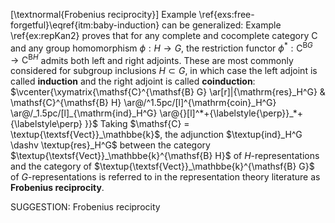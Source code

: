 [\textnormal{Frobenius reciprocity}]
Example \ref{exs:free-forgetful}\eqref{itm:baby-induction} can be generalized: Example \ref{ex:repKan2} proves that for any complete and cocomplete category $\mathsf{C}$ and any group homomorphism $\phi : H \to G$, the restriction functor $\phi^* : \mathsf{C}^{\mathsf{B} G} \to \mathsf{C}^{\mathsf{B} H}$ admits both left and right adjoints. These are most commonly considered for subgroup inclusions $H\subset G$, in which case the left adjoint is called **induction** and the right adjoint is called **coinduction**:
$\vcenter{\xymatrix{\mathsf{C}^{\mathsf{B} G}  \ar[r]|{\mathrm{res}_H^G} & \mathsf{C}^{\mathsf{B} H} \ar@/^1.5pc/[l]^{\mathrm{coin}_H^G} \ar@/_1.5pc/[l]_{\mathrm{ind}_H^G} \ar@{}[l]^*+{\labelstyle{\perp}}_*+{\labelstyle\perp} }}$
Taking $\mathsf{C} = \textup{\textsf{Vect}}_\mathbbe{k}$, the adjunction $\textup{ind}_H^G \dashv \textup{res}_H^G$ between the category $\textup{\textsf{Vect}}_\mathbbe{k}^{\mathsf{B} H}$ of $H$-representations and the category of $\textup{\textsf{Vect}}_\mathbbe{k}^{\mathsf{B} G}$ of $G$-representations is referred to in the representation theory literature as **Frobenius reciprocity**.


SUGGESTION: Frobenius reciprocity